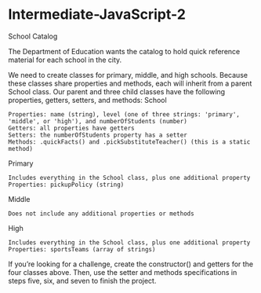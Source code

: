 # Intermediate-JavaScript-2
School Catalog


The Department of Education wants the catalog to hold quick reference material for each school in the city.

We need to create classes for primary, middle, and high schools. Because these classes share properties and methods, each will inherit from a parent School class. Our parent and three child classes have the following properties, getters, setters, and methods:
School

    Properties: name (string), level (one of three strings: 'primary', 'middle', or 'high'), and numberOfStudents (number)
    Getters: all properties have getters
    Setters: the numberOfStudents property has a setter
    Methods: .quickFacts() and .pickSubstituteTeacher() (this is a static method)

Primary

    Includes everything in the School class, plus one additional property
    Properties: pickupPolicy (string)

Middle

    Does not include any additional properties or methods

High

    Includes everything in the School class, plus one additional property
    Properties: sportsTeams (array of strings)

If you’re looking for a challenge, create the constructor() and getters for the four classes above. Then, use the setter and methods specifications in steps five, six, and seven to finish the project.

